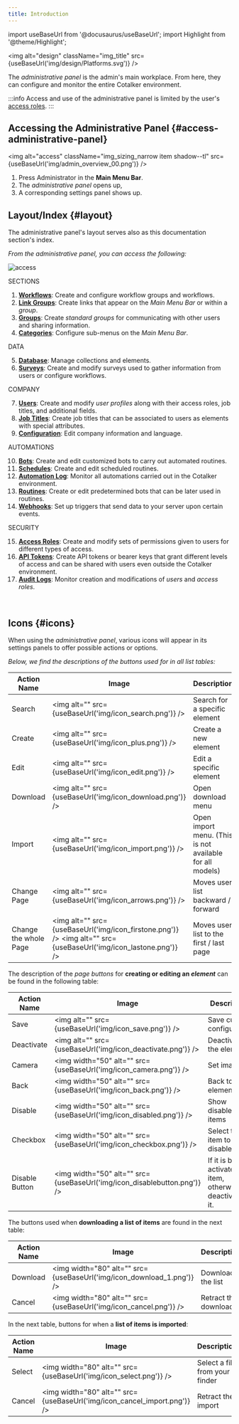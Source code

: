 ```yaml
---
title: Introduction
---
```


import useBaseUrl from '@docusaurus/useBaseUrl';
import Highlight from '@theme/Highlight';

<img alt="design" className="img_title" src={useBaseUrl('img/design/Platforms.svg')} />
<br/>

The _administrative panel_ is the admin's main workplace. From here, they can configure and monitor the entire Cotalker environment.

:::info
Access and use of the administrative panel is limited by the user's [access roles](/docs/documentation/admin/admin_accessrole).
:::

## Accessing the Administrative Panel {#access-administrative-panel}

<img alt="access" className="img_sizing_narrow item shadow--tl" src={useBaseUrl('img/admin_overview_00.png')} />
<br/>

1. Press <span className="badge badge--primary">Administrator</span> in the **Main Menu Bar**.
2. The _administrative panel_ opens up, 
3. A corresponding settings panel shows up.





<div className="container alert alert--secondary">
<div className="row">
<div className="col col--12">

## Layout/Index {#layout}

The administrative panel's layout serves also as this documentation section's index.

_From the administrative panel, you can access the following:_

</div>
</div>
<div className="row">
<div className="col col--6">
<img alt="access" className="img_sizing_narrow item shadow--lw" src={useBaseUrl('img/admin_overview_01.png')} />
<br/>
</div>
<div className="col col--6">

<span className="hero__subtitle">SECTIONS</span>

  1. [**Workflows**](/docs/documentation/admin/workflows/admin_workflow_overview): Create and configure workflow groups and workflows.
  2. [**Link Groups**](/docs/documentation/admin/admin_links): Create links that appear on the _Main Menu Bar_ or within a _group_.
  3. [**Groups**](/docs/documentation/admin/admin_group): Create _standard groups_ for communicating with other users and sharing information.
  4. [**Categories**](/docs/documentation/admin/admin_categories): Configure sub-menus on the _Main Menu Bar_.

<span className="hero__subtitle">DATA</span>

  5. [**Database**](/docs/documentation/admin/database/admin_database_overview): Manage collections and elements.
  6. [**Surveys**](/docs/documentation/admin/survey/survey_overview): Create and modify surveys used to gather information from users or configure workflows.

<span className="hero__subtitle">COMPANY</span>

  7. [**Users**](/docs/documentation/admin/users): Create and modify _user profiles_ along with their access roles, job titles, and additional fields.
  8. [**Job Titles**](/docs/documentation/admin/admin_jobtitles): Create job titles that can be associated to users as elements with special attributes.
  9. [**Configuration**](/docs/documentation/admin/admin_company): Edit company information and language.

<span className="hero__subtitle">AUTOMATIONS</span>

  10. [**Bots**](/docs/documentation/admin/admin_bots): Create and edit customized bots to carry out automated routines.
  11. [**Schedules**](/docs/documentation/admin/admin_bots): Create and edit scheduled routines.
  12. [**Automation Log**](/docs/documentation/automation/automation_log): Monitor all automations carried out in the Cotalker environment.
  13. [**Routines**](/docs/documentation/admin/routines): Create or edit predetermined bots that can be later used in routines.
  14. [**Webhooks**](/docs/documentation/admin/admin_webhooks): Set up triggers that send data to your server upon certain events.

<span className="hero__subtitle">SECURITY</span>

  15. [**Access Roles**](/docs/documentation/admin/admin_accessrole): Create and modify sets of permissions given to users for different types of access.
  16. [**API Tokens**](/docs/documentation/admin/admin_token): Create API tokens or bearer keys that grant different levels of access and can be shared with users even outside the Cotalker environment.
  17. [**Audit Logs**](/docs/documentation/admin/admin_auditlogs): Monitor creation and modifications of _users_ and _access roles_.

</div>

</div>
</div>
<br/>

## Icons {#icons}
When using the _administrative panel_, various icons will appear in its settings panels to offer possible actions or options.


_Below, we find the descriptions of the buttons used for in all list tables:_

| Action Name | Image | Description |
| ---- | ----- | ----------- |
| Search | <img alt="" src={useBaseUrl('img/icon_search.png')} /> | Search for a specific element |
| Create | <img alt="" src={useBaseUrl('img/icon_plus.png')} /> | Create a new element |
| Edit | <img alt="" src={useBaseUrl('img/icon_edit.png')} /> | Edit a specific element |
| Download | <img alt="" src={useBaseUrl('img/icon_download.png')} /> | Open download menu|
| Import | <img alt="" src={useBaseUrl('img/icon_import.png')} /> | Open import menu. (This is not available for all models) |
| Change Page | <img alt="" src={useBaseUrl('img/icon_arrows.png')} /> | Moves user list backward / forward |
| Change the whole Page | <img alt="" src={useBaseUrl('img/icon_firstone.png')} /> <img alt="" src={useBaseUrl('img/icon_lastone.png')} /> | Moves user list to the first / last page |



The description of the _page buttons_ for **creating or editing an _element_** can be found in the following table:

| Action Name | Image | Description |
| ---- | ----- | ----------- |
| Save | <img alt="" src={useBaseUrl('img/icon_save.png')} /> | Save current configuration |
| Deactivate | <img alt="" src={useBaseUrl('img/icon_deactivate.png')} /> | Deactivate the element |
| Camera | <img width="50" alt="" src={useBaseUrl('img/icon_camera.png')} /> | Set image |
| Back | <img width="50" alt="" src={useBaseUrl('img/icon_back.png')} /> | Back to all elements list |
| Disable | <img width="50" alt="" src={useBaseUrl('img/icon_disabled.png')} /> | Show disabled items |
| Checkbox | <img width="50" alt="" src={useBaseUrl('img/icon_checkbox.png')} /> | Select the item to disable |
| Disable Button | <img width="50" alt="" src={useBaseUrl('img/icon_disablebutton.png')} /> | If it is blue, it activates the item, otherwise it deactivates it. |


The buttons used when **downloading a list of items** are found in the next table:

| Action Name | Image | Description |
| ---- | ----- | ----------- |
| Download | <img width="80" alt="" src={useBaseUrl('img/icon_download_1.png')} /> | Download the list |
| Cancel | <img width="80" alt="" src={useBaseUrl('img/icon_cancel.png')} /> | Retract the download |


In the next table, buttons for when a **list of items is imported**:

| Action Name | Image | Description |
| ---- | ----- | ----------- |
| Select | <img width="80" alt="" src={useBaseUrl('img/icon_select.png')} /> | Select a file from your finder |
| Cancel | <img width="80" alt="" src={useBaseUrl('img/icon_cancel_import.png')} /> | Retract the import |
